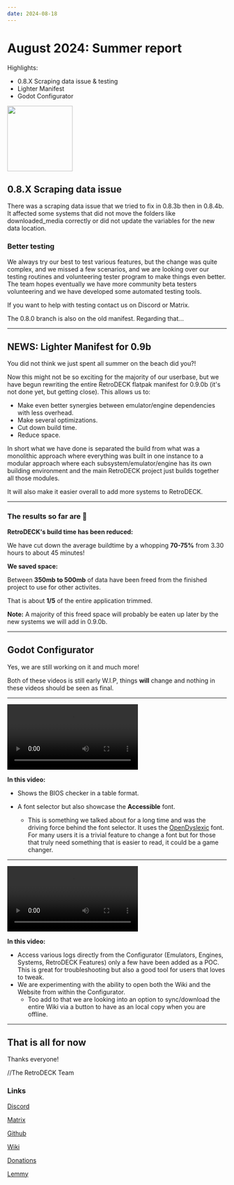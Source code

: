 ```yaml
---
date: 2024-08-18
---
```


# August 2024: Summer report

Highlights:

- 0.8.X Scraping data issue & testing
- Lighter Manifest
- Godot Configurator


<!-- more -->

<img src="../../../rd-circle.png" width="150">

## 0.8.X Scraping data issue

There was a scraping data issue that we tried to fix in 0.8.3b then in 0.8.4b. It affected some systems that did not move the folders like downloaded_media correctly or did not update the variables for the new data location.

### Better testing

We always try our best to test various features, but the change was quite complex, and we missed a few scenarios, and we are looking over our testing routines and volunteering tester program to make things even better. The team hopes eventually we have more community beta testers volunteering and we have developed some automated testing tools.

If you want to help with testing contact us on Discord or Matrix.

The 0.8.0 branch is also on the old manifest. Regarding that...

---

## NEWS: Lighter Manifest for 0.9b

You did not think we just spent all summer on the beach did you?!

Now this might not be so exciting for the majority of our userbase, but we have begun rewriting the entire RetroDECK flatpak manifest for 0.9.0b (it's not done yet, but getting close). This allows us to:

- Make even better synergies between emulator/engine dependencies with less overhead.
- Make several optimizations.
- Cut down build time.
- Reduce space.

In short what we have done is separated the build from what was a monolithic approach where everything was built in one instance to a modular approach where each subsystem/emulator/engine has its own building environment and the main RetroDECK project just builds together all those modules.

It will also make it easier overall to add more systems to RetroDECK.

---

### The results so far are 🥁

**RetroDECK's build time has been reduced:**

We have cut down the average buildtime by a whopping **70-75%** from 3.30 hours to about 45 minutes!

**We saved space:**

Between **350mb to 500mb** of data have been freed from the finished project to use for other activites.

That is about **1/5** of the entire application trimmed.

**Note:** A majority of this freed space will probably be eaten up later by the new systems we will add in 0.9.0b.

---

## Godot Configurator

Yes, we are still working on it and much more!

Both of these videos is still early W.I.P, things **will** change and nothing in these videos should be seen as final.


---




![type:video](ConfiguratorGodot.mp4)

**In this video:**

- Shows the BIOS checker in a table format.

- A font selector but also showcase the **Accessible** font. <br>
    - This is something we talked about for a long time and was the driving force behind the font selector. It uses the [OpenDyslexic](https://opendyslexic.org/) font.<br>
For many users it is a trivial feature to change a font but for those that truly need something that is easier to read, it could be a game changer.


---


![type:video](ConfiguratorLogs.mp4)

**In this video:**

- Access various logs directly from the Configurator (Emulators, Engines, Systems, RetroDECK Features) only a few have been added as a POC. This is great for troubleshooting but also a good tool for users that loves to tweak.
- We are experimenting with the ability to open both the Wiki and the Website from within the Configurator.
    - Too add to that we are looking into an option to sync/download the entire Wiki via a button to have as an local copy when you are offline.


---


## That is all for now

Thanks everyone!

//The RetroDECK Team

### Links

[Discord](https://discord.gg/WDc5C9YWMx)

[Matrix](https://matrix.to/#/#retrodeck:matrix.org)

[Github](https://github.com/XargonWan/RetroDECK)

[Wiki](https://github.com/XargonWan/RetroDECK/wiki)

[Donations](https://retrodeck.readthedocs.io/en/latest/wiki_about/donations-licenses/)

[Lemmy](https://lemmy.zip/c/retrodeck)
